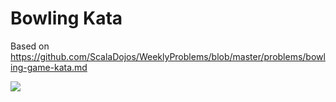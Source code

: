 # Bowling Kata
Based on https://github.com/ScalaDojos/WeeklyProblems/blob/master/problems/bowling-game-kata.md

![](https://travis-ci.org/callumcodes/bowling-game-kata.svg?branch=master)
